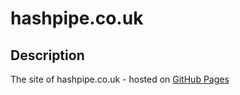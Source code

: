 # hashpipe.co.uk 

## Description

The site of hashpipe.co.uk - hosted on [GitHub Pages](https://pages.github.com/)
